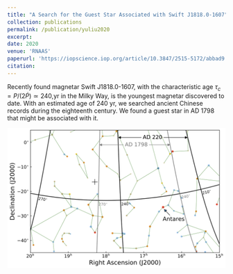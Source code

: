 ```yaml
---
title: "A Search for the Guest Star Associated with Swift J1818.0-1607"
collection: publications
permalink: /publication/yuliu2020
excerpt: 
date: 2020
venue: 'RNAAS'
paperurl: 'https://iopscience.iop.org/article/10.3847/2515-5172/abbad9'
citation: 
---
```

Recently found magnetar Swift J1818.0-1607, with the characteristic age $\tau_c=P/(2\dot{P})\simeq240$\,yr in the Milky Way, is the youngest magnetar discovered to date. With an estimated age of 240 yr, we searched ancient Chinese records during the eighteenth century. We found a guest star in AD 1798 that might be associated with it.

![Constellation](Constellation.png)